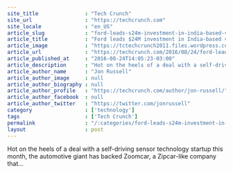 ```yaml
---
site_title               : "Tech Crunch"
site_url                 : "https://techcrunch.com"
site_locale              : "en_US"
article_slug             : "ford-leads-s24m-investment-in-india-based-vehicle-rental-company-zoomcar"
article_title            : "Ford leads $24M investment in India-based vehicle rental company Zoomcar"
article_image            : "https://tctechcrunch2011.files.wordpress.com/2016/08/zoomcar.jpg?w=764&h=400&crop=1"
article_url              : "https://techcrunch.com/2016/08/24/ford-leads-24m-investment-in-india-based-vehicle-rental-company-zoomcar/"
article_published_at     : "2016-08-24T14:05:23-03:00"
article_description      : "Hot on the heels of a deal with a self-driving sensor technology startup this month, the automotive giant has backed Zoomcar, a Zipcar-like company that..."
article_author_name      : "Jon Russell"
article_author_image     : null
article_author_biography : null
article_author_profile   : "https://techcrunch.com/author/jon-russell/"
article_author_facebook  : null
article_author_twitter   : "https://twitter.com/jonrussell"
category                 : ['technology']
tags                     : ['Tech Crunch']
permalink                : "/:categories/ford-leads-s24m-investment-in-india-based-vehicle-rental-company-zoomcar/"
layout                   : post
---
```


Hot on the heels of a deal with a self-driving sensor technology startup this month, the automotive giant has backed Zoomcar, a Zipcar-like company that...
